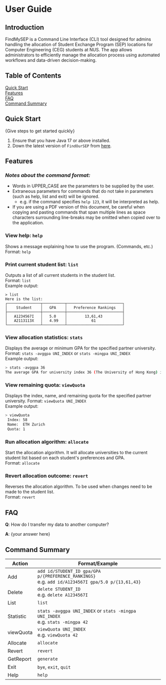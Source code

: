 # User Guide

## Introduction

FindMySEP is a Command Line Interface (CLI) tool designed for admins handling the allocation of Student Exchange Program (SEP) locations for Computer Engineering (CEG) students at NUS. The app allows administrators to efficiently manage the allocation process using automated workflows and data-driven decision-making.

## Table of Contents
[Quick Start](#quick-start)  
[Features](#features)  
[FAQ](#faq)  
[Command Summary](#command-summary)  

## Quick Start

{Give steps to get started quickly}

1. Ensure that you have Java 17 or above installed.
2. Down the latest version of `FindOurSEP` from [here](https://github.com/AY2425S1-CS2113-W12-2/tp/releases).

## Features

### *Notes about the command format:*
- Words in UPPER_CASE are the parameters to be supplied by the user.
- Extraneous parameters for commands that do not take in parameters (such as help, list and exit) will be ignored.
  - e.g. if the command specifies `help 123`, it will be interpreted as help.
- If you are using a PDF version of this document, be careful when copying and pasting commands that span multiple 
lines as space characters surrounding line-breaks may be omitted when copied over to the application.


### View help: `help`
Shows a message explaining how to use the program. (Commands, etc.)  
Format: `help`

### Print current student list: `list`
Outputs a list of all current students in the student list.  
Format: `list`  
Example output:  

```shell
> list
Here is the list:
┌───────────────┬──────────┬─────────────────────────┐
│    Student    │   GPA    │   Preference Rankings   │
├───────────────┼──────────┼─────────────────────────┤
│   A1234567I   │   5.0    │        13,61,43         │
│   A2113113X   │   4.99   │           61            │
└───────────────┴──────────┴─────────────────────────┘
```

### View allocation statistics: ``stats``

Displays the average or minimum GPA for the specified partner university.  
Format: `stats -avggpa UNI_INDEX` or `stats -mingpa UNI_INDEX`   
Example output:  

```bash
> stats -avggpa 36
The average GPA for university index 36 (The University of Hong Kong) is: 3.80
```

### View remaining quota: ``viewQuota``

Displays the index, name, and remaining quota for the specified partner university. 
Format: `viewQuota UNI_INDEX`   
Example output:  

```bash
> viewQuota 
 Index: 58
 Name:  ETH Zurich
 Quota: 1
```

### Run allocation algorithm: ``allocate``

Start the allocation algorithm. It will allocate universities to the current student list based on each student's preferences and GPA.  
Format: `allocate`

### Revert allocation outcome: `revert`

Reverses the allocation algorithm. To be used when changes need to be made to the student list.  
Format: `revert`

## FAQ

**Q**: How do I transfer my data to another computer? 

**A**: {your answer here}

## Command Summary

| Action    | Format/Example                                               |
| --------- | ------------------------------------------------------------ |
| Add       | `add id/STUDENT_ID gpa/GPA p/{PREFERENCE_RANKINGS}` <br> e.g. `add id/A1234567I gpa/5.0 p/{13,61,43}` |
| Delete    | `delete STUDENT_ID` <br> e.g. `delete A1234567I`             |
| List      | `list`                                                       |
| Statistic | ``stats -avggpa UNI_INDEX``  or ``stats -mingpa UNI_INDEX`` <br> e.g. ``stats -mingpa 42`` |
| viewQuota | ``viewQuota UNI_INDEX`` <br> e.g. ``viewQuota 42``           |
| Allocate  | `allocate`                                                   |
| Revert    | `revert`                                                     |
| GetReport | `generate`                                                   |
| Exit      | `bye`, `exit`, `quit`                                        |
| Help      | `help`                                                       |
